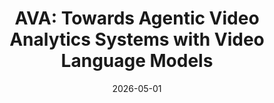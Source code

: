 ---
title: "AVA: Towards Agentic Video Analytics Systems with Video Language Models"
collection: publications
category: conferences
permalink: /publication/2026-05-01-ava-agentic-video-analytics
excerpt: 'AI-driven video analytics has become increasingly pivotal across diverse domains. However, existing systems are often constrained to specific, predefined tasks, limiting their adaptability in open-ended analytical scenarios. The recent emergence of Video-Language Models (VLMs) as transformative technologies offers significant potential for enabling open-ended video understanding, reasoning, and analytics. Nevertheless, their limited context windows present challenges when processing ultra-long video content, which is prevalent in real-world applications. To address this, we introduce AVAS, a VLM-powered system designed for open-ended, advanced video analytics. AVAS incorporates two key innovations: (1) the near real-time construction of Event Knowledge Graphs (EKGs) for efficient indexing of long or continuous video streams, and (2) an agentic retrieval-generation mechanism that leverages EKGs to handle complex and diverse queries. Comprehensive evaluations on public benchmarks, LVBench and VideoMME-Long, demonstrate that AVAS achieves state-of-the-art performance, attaining 62.3% and 64.1% accuracy, respectively, significantly surpassing existing VLM and video Retrieval-Augmented Generation (RAG) systems. Furthermore, to evaluate video analytics in ultra-long and open-world video scenarios, we introduce a new benchmark, AVAS-100. This benchmark comprises 8 videos, each exceeding 10 hours in duration, along with 120 manually annotated, diverse, and complex question-answer pairs. On AVAS-100, AVAS achieves top-tier performance with an accuracy of 75.8%.'
date: 2026-05-01
venue: 'USENIX Symposium on Networked Systems Design and Implementation (NSDI)'
paperurl: 'https://arxiv.org/abs/2505.00254'
citation: 'Yuxuan Yan, Shiqi Jiang, Ting Cao, Yifan Yang, Qianqian Yang, Yuanchao Shu, Qing Yang, Lili Qiu. (2026). "AVA: Towards Agentic Video Analytics Systems with Video Language Models." <i>NSDI</i>.'
---